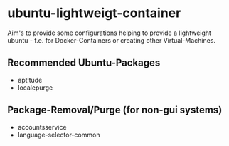 # ubuntu-lightweigt-container
Aim's to provide some configurations helping to provide a lightweight ubuntu - f.e. for Docker-Containers or creating other Virtual-Machines.

## Recommended Ubuntu-Packages
- aptitude
- localepurge

## Package-Removal/Purge (for non-gui systems)
- accountsservice
- language-selector-common
